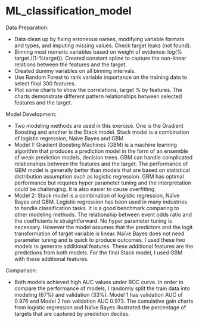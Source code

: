 # ML_classification_model

Data Preparation:
-	Data clean up by fixing erroneous names, modifying variable formats and types, and imputing missing values. Check target leaks (not found).
-	Binning most numeric variables based on weight of evidence: log(% target /(1-%target)). Created constant spline to capture the non-linear relations between the features and the target. 
-	Created dummy variables on all binning intervals.
-	Use Random Forest to rank variable importance on the training data to select final 300 features.
-	Plot some charts to show the correlations, target % by features. The charts demonstrate different pattern relationships between selected features and the target. 

Model Development:
- Two modeling methods are used in this exercise. One is the Gradient Boosting and another is the Stack model. Stack model is a combination of logistic regression, Naïve Bayes and GBM
- Model 1: Gradient Boosting Machines (GBM) is a machine learning algorithm that produces a prediction model in the form of an ensemble of weak prediction models, decision trees. GBM can handle complicated relationships between the features and the target. The performance of GBM model is generally better than models that are based on statistical distribution assumption such as logistic regression. GBM has optimal performance but requires hyper parameter tuning and the interpretation could be challenging. It is also easier to cause overfitting.
- Model 2: Stack model is a combination of logistic regression, Naïve Bayes and GBM. Logistic regression has been used in many industries to handle classification tasks. It is a good benchmark comparing to other modeling methods. The relationship between event odds ratio and the coefficients is straightforward. No hyper parameter tuning is necessary. However the model assumes that the predictors and the logit transformation of target variable is linear.  Naïve Bayes does not need parameter tuning and is quick to produce outcomes. I used these two models to generate additional features. These additional features are the predictions from both models. For the final Stack model, I used GBM with these additional features. 

Comparison:
- Both models achieved high AUC values under ROC curve. In order to compare the performance of models, I randomly split the train data into modeling (67%) and validation (33%). Model 1 has validation AUC of 0.976 and Model 2 has validation AUC 0.973.  The cumulative gain charts from logistic regression and Naïve Bayes illustrated the percentage of targets that are captured by prediction deciles. 



